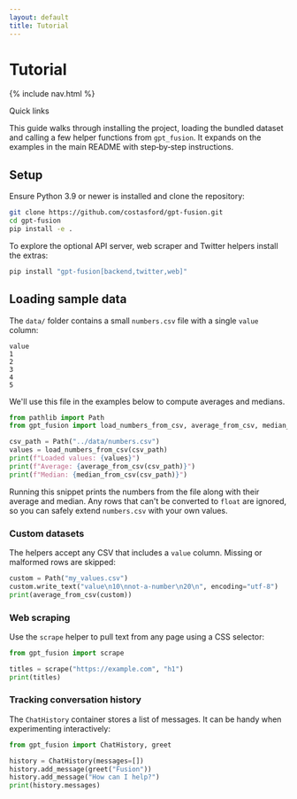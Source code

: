 ```yaml
---
layout: default
title: Tutorial
---
```


# Tutorial

{% include nav.html %}

<div id="toc">
  <p class="toc-title">Quick links</p>
</div>

This guide walks through installing the project, loading the bundled
dataset and calling a few helper functions from ``gpt_fusion``. It expands
on the examples in the main README with step‑by‑step instructions.

## Setup

Ensure Python&nbsp;3.9 or newer is installed and clone the repository:

```bash
git clone https://github.com/costasford/gpt-fusion.git
cd gpt-fusion
pip install -e .
```

To explore the optional API server, web scraper and Twitter helpers install the extras:

```bash
pip install "gpt-fusion[backend,twitter,web]"
```

## Loading sample data

The ``data/`` folder contains a small ``numbers.csv`` file with a single
``value`` column:

```
value
1
2
3
4
5
```

We'll use this file in the examples below to compute averages and medians.

```python
from pathlib import Path
from gpt_fusion import load_numbers_from_csv, average_from_csv, median_from_csv

csv_path = Path("../data/numbers.csv")
values = load_numbers_from_csv(csv_path)
print(f"Loaded values: {values}")
print(f"Average: {average_from_csv(csv_path)}")
print(f"Median: {median_from_csv(csv_path)}")
```

Running this snippet prints the numbers from the file along with their
average and median. Any rows that can't be converted to ``float`` are
ignored, so you can safely extend ``numbers.csv`` with your own values.

### Custom datasets

The helpers accept any CSV that includes a ``value`` column. Missing or
malformed rows are skipped:

```python
custom = Path("my_values.csv")
custom.write_text("value\n10\nnot-a-number\n20\n", encoding="utf-8")
print(average_from_csv(custom))
```

### Web scraping

Use the ``scrape`` helper to pull text from any page using a CSS selector:

```python
from gpt_fusion import scrape

titles = scrape("https://example.com", "h1")
print(titles)
```

### Tracking conversation history

The ``ChatHistory`` container stores a list of messages. It can be handy
when experimenting interactively:

```python
from gpt_fusion import ChatHistory, greet

history = ChatHistory(messages=[])
history.add_message(greet("Fusion"))
history.add_message("How can I help?")
print(history.messages)
```

<script src="assets/js/external-links.js"></script>
<script src="assets/js/anchor-links.js"></script>
<script src="assets/js/toc.js"></script>
